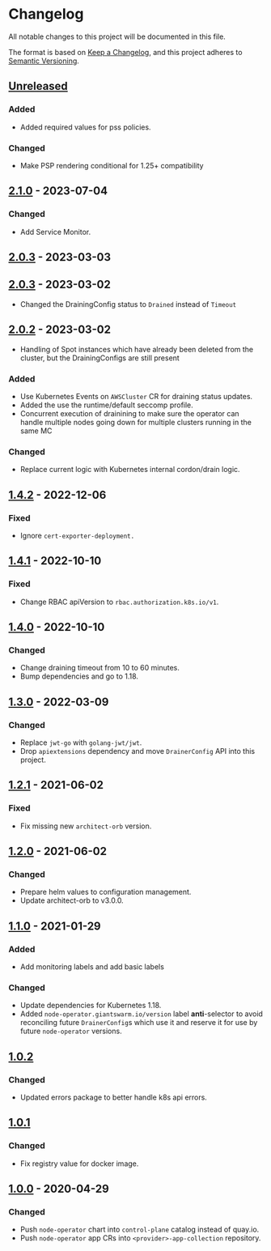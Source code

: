 # Changelog

All notable changes to this project will be documented in this file.

The format is based on [Keep a Changelog](https://keepachangelog.com/en/1.0.0/),
and this project adheres to [Semantic Versioning](https://semver.org/spec/v2.0.0.html).

## [Unreleased]

### Added 

- Added required values for pss policies.

### Changed

- Make PSP rendering conditional for 1.25+ compatibility

## [2.1.0] - 2023-07-04

### Changed

- Add Service Monitor.

## [2.0.3] - 2023-03-03

## [2.0.3] - 2023-03-02

- Changed the DrainingConfig status to `Drained` instead of `Timeout`

## [2.0.2] - 2023-03-02

- Handling of Spot instances which have already been deleted from the cluster, but the DrainingConfigs are still present

### Added

- Use Kubernetes Events on `AWSCluster` CR for draining status updates.
- Added the use the runtime/default seccomp profile.
- Concurrent execution of drainining to make sure the operator can handle multiple nodes going down for multiple clusters running in the same MC

### Changed

- Replace current logic with Kubernetes internal cordon/drain logic.

## [1.4.2] - 2022-12-06

### Fixed

- Ignore `cert-exporter-deployment.`

## [1.4.1] - 2022-10-10

### Fixed

- Change RBAC apiVersion to `rbac.authorization.k8s.io/v1`.

## [1.4.0] - 2022-10-10

### Changed

- Change draining timeout from 10 to 60 minutes.
- Bump dependencies and go to 1.18.

## [1.3.0] - 2022-03-09

### Changed

- Replace `jwt-go` with `golang-jwt/jwt`.
- Drop `apiextensions` dependency and move `DrainerConfig` API into this project.

## [1.2.1] - 2021-06-02

### Fixed

- Fix missing new `architect-orb` version.

## [1.2.0] - 2021-06-02

### Changed

- Prepare helm values to configuration management.
- Update architect-orb to v3.0.0.

## [1.1.0] - 2021-01-29

### Added

- Add monitoring labels and add basic labels

### Changed

- Update dependencies for Kubernetes 1.18.
- Added `node-operator.giantswarm.io/version` label **anti**-selector to avoid reconciling future `DrainerConfig`s which use it and reserve it for use by future `node-operator` versions.

## [1.0.2]

### Changed

- Updated errors package to better handle k8s api errors.

## [1.0.1]

### Changed

- Fix registry value for docker image.

## [1.0.0] - 2020-04-29

### Changed

- Push `node-operator` chart into `control-plane` catalog instead of quay.io.
- Push `node-operator` app CRs into `<provider>-app-collection` repository.

[Unreleased]: https://github.com/giantswarm/node-operator/compare/v2.1.0...HEAD
[2.1.0]: https://github.com/giantswarm/node-operator/compare/v2.0.3...v2.1.0
[2.0.3]: https://github.com/giantswarm/node-operator/compare/v2.0.2...v2.0.3
[2.0.2]: https://github.com/giantswarm/node-operator/compare/v2.0.1...v2.0.2
[2.0.1]: https://github.com/giantswarm/node-operator/compare/v1.4.2...v2.0.1
[1.4.2]: https://github.com/giantswarm/node-operator/compare/v1.4.1...v1.4.2
[1.4.1]: https://github.com/giantswarm/node-operator/compare/v1.4.0...v1.4.1
[1.4.0]: https://github.com/giantswarm/node-operator/compare/v1.3.0...v1.4.0
[1.3.0]: https://github.com/giantswarm/node-operator/compare/v1.2.1...v1.3.0
[1.2.1]: https://github.com/giantswarm/node-operator/compare/v1.2.0...v1.2.1
[1.2.0]: https://github.com/giantswarm/node-operator/compare/v1.1.0...v1.2.0
[1.1.0]: https://github.com/giantswarm/node-operator/compare/v1.0.1...v1.1.0
[1.0.2]: https://github.com/giantswarm/node-operator/compare/v1.0.1...v1.0.2
[1.0.1]: https://github.com/giantswarm/node-operator/compare/v1.0.0...v1.0.1
[1.0.0]: https://github.com/giantswarm/node-operator/tag/v1.0.0
